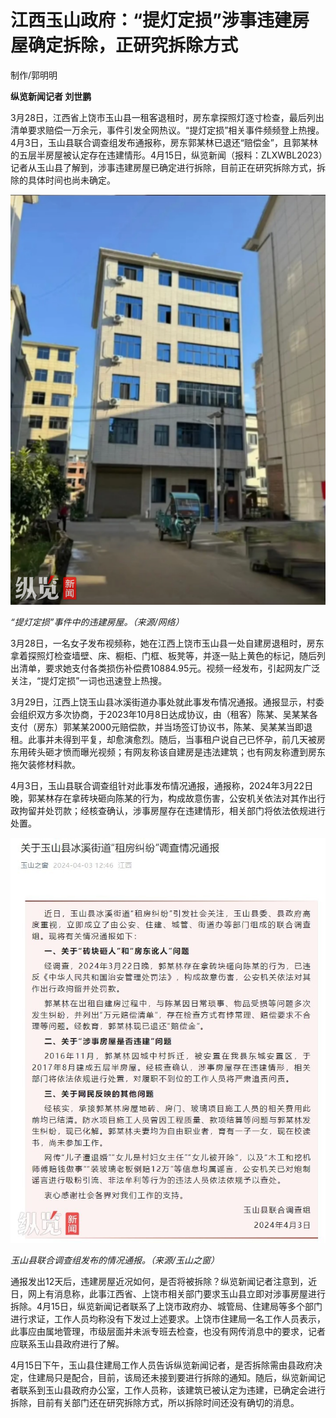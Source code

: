 # 江西玉山政府：“提灯定损”涉事违建房屋确定拆除，正研究拆除方式

制作/郭明明

**纵览新闻记者 刘世鹏**

3月28日，江西省上饶市玉山县一租客退租时，房东拿探照灯逐寸检查，最后列出清单要求赔偿一万余元，事件引发全网热议。“提灯定损”相关事件频频登上热搜。4月3日，玉山县联合调查组发布通报称，房东郭某林已退还“赔偿金”，且郭某林的五层半房屋被认定存在违建情形。4月15日，纵览新闻（报料：ZLXWBL2023）记者从玉山县了解到，涉事违建房屋已确定进行拆除，目前正在研究拆除方式，拆除的具体时间也尚未确定。

![8b80f14a4491008cd587caaa37dbd472.jpg](https://raw.githubusercontent.com/qqhsx/qqnews_image/main/2024/04/15/江西玉山政府：“提灯定损”涉事违建房屋确定拆除，正研究拆除方式/8b80f14a4491008cd587caaa37dbd472.jpg)

_“提灯定损”事件中的违建房屋。（来源/网络）_

3月28日，一名女子发布视频称，她在江西上饶市玉山县一处自建房退租时，房东拿着探照灯检查墙壁、床、橱柜、门框、板凳等，并逐一贴上黄色的标记，随后列出清单，要求她支付各类损伤补偿费10884.95元。视频一经发布，引起网友广泛关注，“提灯定损”一词也迅速登上热搜。

3月29日，江西上饶玉山县冰溪街道办事处就此事发布情况通报。通报显示，村委会组织双方多次协商，于2023年10月8日达成协议，由（租客）陈某、吴某某各支付（房东）郭某某2000元赔偿款，并当场签订协议书，陈某、吴某某当即退租。此事并未得到平复，却愈演愈烈。随后，当事租户说自己已怀孕，前几天被房东用砖头砸才愤而曝光视频；有网友称该自建房是违法建筑；也有网友称遭到房东拖欠装修材料款。

4月3日，玉山县联合调查组针对此事发布情况通报，通报称，2024年3月22日晚，郭某林存在拿砖块砸向陈某的行为，构成故意伤害，公安机关依法对其作出行政拘留并处罚款；经核查确认，涉事房屋存在违建情形，相关部门将依法依规进行处置。

![a0cf11bb89bf75e367f8e23760140961.jpg](https://raw.githubusercontent.com/qqhsx/qqnews_image/main/2024/04/15/江西玉山政府：“提灯定损”涉事违建房屋确定拆除，正研究拆除方式/a0cf11bb89bf75e367f8e23760140961.jpg)

_玉山县联合调查组发布的情况通报。（来源/玉山之窗）_

通报发出12天后，违建房屋近况如何，是否将被拆除？纵览新闻记者注意到，近日，网上有消息称，此事江西省、上饶市相关部门要求玉山县立即对涉事房屋进行拆除。4月15日，纵览新闻记者联系了上饶市政府办、城管局、住建局等多个部门进行求证，工作人员均称没有下发过上述要求。上饶市住建局一名工作人员表示，此事应由属地管理，市级层面并未派专班去检查，也没有网传消息中的要求，记者应联系玉山县政府进行了解。

4月15日下午，玉山县住建局工作人员告诉纵览新闻记者，是否拆除需由县政府决定，住建局只是配合，目前，该局还未接到要进行拆除的通知。随后，纵览新闻记者联系到玉山县政府办公室，工作人员称，该建筑已被认定为违建，已确定会进行拆除，目前有关部门还在研究拆除方式，所以拆除时间还没有确切的消息。

